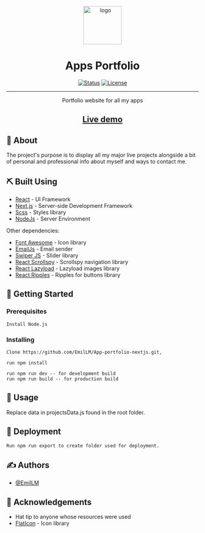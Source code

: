 <p align="center">
 <a href="https://imgbb.com/"><img width=100px height=100px src="https://i.ibb.co/31BR9gb/logo.png" alt="logo"/></a>
</p>

<h1 align="center">Apps Portfolio</h1>

<div align="center">

[![Status](https://img.shields.io/badge/status-active-success.svg)]()
[![License](https://img.shields.io/badge/license-MIT-blue.svg)](/LICENSE)

</div>

---

<p align="center"> Portfolio website for all my apps
    <br> 
</p>

<h2 align="center"><a href="https://luchianemil.com">Live demo</a></h2>

## 🧐 About <a name = "about"></a>

The project's purpose is to display all my major live projects alongside a bit of personal and professional info about myself and ways to contact me.


## ⛏️ Built Using <a name = "built_using"></a>

- [React](https://reactjs.org) - UI Framework
- [Next.js](https://nextjs.org) - Server-side Development Framework
- [Scss](https://sass-lang.com) - Styles library
- [NodeJs](https://nodejs.org/en/) - Server Environment

Other dependencies: 

- [Font Awesome](https://fontawesome.com) - Icon library
- [EmailJs](https://www.emailjs.com) - Email sender
- [Swiper JS](https://react-slick.neostack.com) - Slider library
- [React Scrollspy](https://makotot.github.io/react-scrollspy/) - Scrollspy navigation library
- [React Lazyload](https://www.npmjs.com/package/react-lazy-load) - Lazyload images library
- [React Ripples](https://rwu823.github.io/react-ripples/) - Ripples for buttons library

## 🏁 Getting Started <a name = "getting_started"></a>

### Prerequisites


```
Install Node.js
```

### Installing

```
Clone https://github.com/EmilLM/App-portfolio-nextjs.git,

run npm install

run npm run dev -- for development build
run npm run build -- for production build
```

## 🎈 Usage <a name="usage"></a>

Replace data in projectsData.js found in the root folder.

## 🚀 Deployment <a name = "deployment"></a>

```
Run npm run export to create folder used for deployment.
```
## ✍️ Authors <a name = "authors"></a>

- [@EmilLM](https://github.com/EmilLM) 

## 🎉 Acknowledgements <a name = "acknowledgement"></a>

- Hat tip to anyone whose resources were used
- [FlatIcon](hhttps://www.flaticon.com) - Icon library

